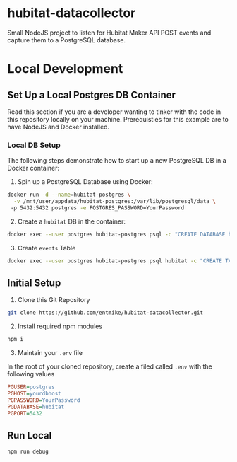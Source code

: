 # hubitat-datacollector
  Small NodeJS project to listen for Hubitat Maker API POST events and capture them to a PostgreSQL database.
# Local Development

## Set Up a Local Postgres DB Container
  Read this section if you are a developer wanting to tinker with the code in this repository locally on your machine.  Prerequisties for this example are to have NodeJS and Docker installed.

### Local DB Setup

  The following steps demonstrate how to start up a new PostgreSQL DB in a Docker container:

  1. Spin up a PostgreSQL Database using Docker:

  ```bash
  docker run -d --name=hubitat-postgres \
    -v /mnt/user/appdata/hubitat-postgres:/var/lib/postgresql/data \ 
   -p 5432:5432 postgres -e POSTGRES_PASSWORD=YourPassword
  ```

  2. Create a `hubitat` DB in the container:
   ```bash
   docker exec --user postgres hubitat-postgres psql -c "CREATE DATABASE hubitat;"
   ```
   3. Create `events` Table
   ```bash
   docker exec --user postgres hubitat-postgres psql hubitat -c "CREATE TABLE IF NOT EXISTS events (name varchar( 255 ) NOT NULL, value varchar( 255 ) NOT NULL, displayName varchar( 255 ) NOT NULL, deviceId varchar ( 255 ) NOT NULL, descriptionText varchar( 255 ), unit varchar( 255 ), type varchar( 255 ), data varchar( 255 ));"
   ```

## Initial Setup

  1. Clone this Git Repository

  ```bash
  git clone https://github.com/entmike/hubitat-datacollector.git
  ```

  2. Install required npm modules

  ```bash
  npm i
  ```

  3. Maintain your `.env` file

  In the root of your cloned repository, create a filed called `.env` with the following values

  ```ini
  PGUSER=postgres
  PGHOST=yourdbhost
  PGPASSWORD=YourPassword
  PGDATABASE=hubitat
  PGPORT=5432
  ```

## Run Local

```bash
npm run debug
```